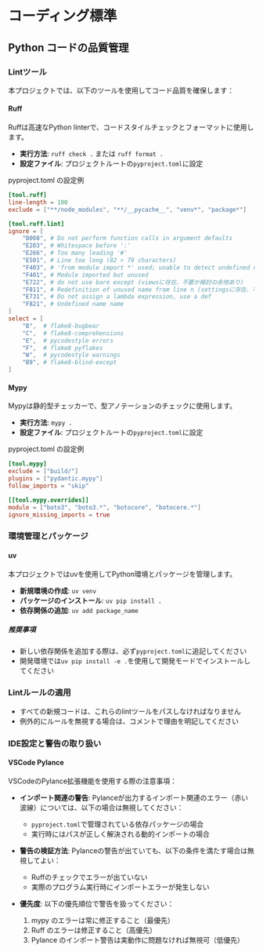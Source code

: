 # コーディング標準

## Python コードの品質管理

### Lintツール

本プロジェクトでは、以下のツールを使用してコード品質を確保します：

#### Ruff

Ruffは高速なPython linterで、コードスタイルチェックとフォーマットに使用します。

- **実行方法**: `ruff check .` または `ruff format .`
- **設定ファイル**: プロジェクトルートの`pyproject.toml`に設定

pyproject.toml の設定例

```toml
[tool.ruff]
line-length = 100
exclude = ["**/node_modules", "**/__pycache__", "venv*", "package*"]

[tool.ruff.lint]
ignore = [
    "B008", # Do not perform function calls in argument defaults
    "E203", # Whitespace before ':'
    "E266", # Too many leading '#'
    "E501", # Line too long (82 > 79 characters)
    "F403", # 'from module import *' used; unable to detect undefined names
    "F401", # Module imported but unused
    "E722", # do not use bare except (viewsに存在、不要か検討の余地あり)
    "F811", # Redefinition of unused name from line n (settingsに存在、不要か検討の余地あり)
    "E731", # Do not assign a lambda expression, use a def
    "F821", # Undefined name name
]
select = [
    "B",  # flake8-bugbear
    "C",  # flake8-comprehensions
    "E",  # pycodestyle errors
    "F",  # flake8 pyflakes
    "W",  # pycodestyle warnings
    "B9", # flake8-blind-except
]
```

#### Mypy

Mypyは静的型チェッカーで、型アノテーションのチェックに使用します。

- **実行方法**: `mypy .`
- **設定ファイル**: プロジェクトルートの`pyproject.toml`に設定

pyproject.toml の設定例

```toml
[tool.mypy]
exclude = ["build/"]
plugins = ["pydantic.mypy"]
follow_imports = "skip"

[[tool.mypy.overrides]]
module = ["boto3", "boto3.*", "botocore", "botocore.*"]
ignore_missing_imports = true
```

### 環境管理とパッケージ

#### uv

本プロジェクトではuvを使用してPython環境とパッケージを管理します。

- **新規環境の作成**: `uv venv`
- **パッケージのインストール**: `uv pip install .`
- **依存関係の追加**: `uv add package_name`

##### 推奨事項

- 新しい依存関係を追加する際は、必ず`pyproject.toml`に追記してください
- 開発環境では`uv pip install -e .`を使用して開発モードでインストールしてください

### Lintルールの適用

- すべての新規コードは、これらのlintツールをパスしなければなりません
- 例外的にルールを無視する場合は、コメントで理由を明記してください

### IDE設定と警告の取り扱い

#### VSCode Pylance

VSCodeのPylance拡張機能を使用する際の注意事項：

- **インポート関連の警告**: Pylanceが出力するインポート関連のエラー（赤い波線）については、以下の場合は無視してください：
  - `pyproject.toml`で管理されている依存パッケージの場合
  - 実行時にはパスが正しく解決される動的インポートの場合

- **警告の検証方法**: Pylanceの警告が出ていても、以下の条件を満たす場合は無視してよい：
  - Ruffのチェックでエラーが出ていない
  - 実際のプログラム実行時にインポートエラーが発生しない

- **優先度**: 以下の優先順位で警告を扱ってください：
  1. mypy のエラーは常に修正すること（最優先）
  2. Ruff のエラーは修正すること（高優先）
  3. Pylance のインポート警告は実動作に問題なければ無視可（低優先）
